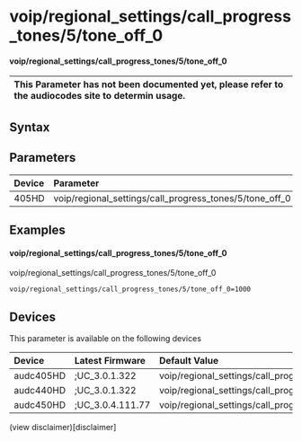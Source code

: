 ﻿---
description: voip/regional_settings/call_progress_tones/5/tone_off_0
search: false
---

# voip/regional_settings/call_progress_tones/5/tone_off_0

#### voip/regional_settings/call_progress_tones/5/tone_off_0


| This Parameter has not been documented yet, please refer to the audiocodes site to determin usage.  | 
| :--- |

## Syntax

## Parameters
|Device|Parameter|value|Description|
|:---|:---|:---|:---|
| 405HD | voip/regional_settings/call_progress_tones/5/tone_off_0 |  |  |

## Examples
#### voip/regional_settings/call_progress_tones/5/tone_off_0

voip/regional_settings/call_progress_tones/5/tone_off_0

```
voip/regional_settings/call_progress_tones/5/tone_off_0=1000
```

## Devices
This parameter is available on the following devices

| Device | Latest Firmware | Default Value |
|:---|:---|:---|
| audc405HD | ;UC_3.0.1.322 | voip/regional_settings/call_progress_tones/5/tone_off_0=1000 
| audc440HD | ;UC_3.0.1.322 | voip/regional_settings/call_progress_tones/5/tone_off_0=1000 
| audc450HD | ;UC_3.0.4.111.77 | voip/regional_settings/call_progress_tones/5/tone_off_0=1000 

(view disclaimer)[disclaimer]
